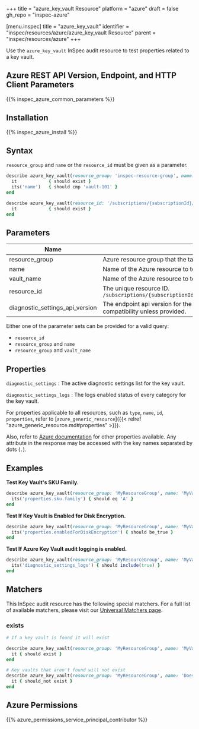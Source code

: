 +++
title = "azure_key_vault Resource"
platform = "azure"
draft = false
gh_repo = "inspec-azure"

[menu.inspec]
title = "azure_key_vault"
identifier = "inspec/resources/azure/azure_key_vault Resource"
parent = "inspec/resources/azure"
+++

Use the `azure_key_vault` InSpec audit resource to test properties related to a key vault.

## Azure REST API Version, Endpoint, and HTTP Client Parameters

{{% inspec_azure_common_parameters %}}

## Installation

{{% inspec_azure_install %}}

## Syntax

`resource_group` and `name` or the `resource_id` must be given as a parameter.
```ruby
describe azure_key_vault(resource_group: 'inspec-resource-group', name: 'vault-101') do
  it            { should exist }
  its('name')   { should cmp 'vault-101' }    
end
```
```ruby
describe azure_key_vault(resource_id: '/subscriptions/{subscriptionId}/resourceGroups/{resourceGroup}/providers/Microsoft.KeyVault/vaults/{vaultName}') do
  it            { should exist }
end
```

## Parameters

| Name                            | Description                                                                      |
|---------------------------------|----------------------------------------------------------------------------------|
| resource_group                  | Azure resource group that the targeted resource resides in. `MyResourceGroup`    |
| name                            | Name of the Azure resource to test. `MyVault`                                    |
| vault_name                      | Name of the Azure resource to test (for backward compatibility). `MyVault`       |
| resource_id                     | The unique resource ID. `/subscriptions/{subscriptionId}/resourceGroups/{resourceGroup}/providers/Microsoft.KeyVault/vaults/{vaultName}` |
| diagnostic_settings_api_version | The endpoint api version for the `diagnostic_settings` property. `2017-05-01-preview` will be used for backward compatibility unless provided. |

Either one of the parameter sets can be provided for a valid query:
- `resource_id`
- `resource_group` and `name`
- `resource_group` and `vault_name`

## Properties

`diagnostic_settings`
: The active diagnostic settings list for the key vault.

`diagnostic_settings_logs`
: The logs enabled status of every category for the key vault.

For properties applicable to all resources, such as `type`, `name`, `id`, `properties`, refer to [`azure_generic_resource`]({{< relref "azure_generic_resource.md#properties" >}}).

Also, refer to [Azure documentation](https://docs.microsoft.com/en-us/rest/api/keyvault/vaults/get#vault) for other properties available. 
Any attribute in the response may be accessed with the key names separated by dots (`.`).

## Examples

**Test Key Vault's SKU Family.**

```ruby
describe azure_key_vault(resource_group: 'MyResourceGroup', name: 'MyVaultName') do
  its('properties.sku.family') { should eq 'A' }
end
```
**Test If Key Vault is Enabled for Disk Encryption.**

```ruby
describe azure_key_vault(resource_group: 'MyResourceGroup', name: 'MyVaultName') do
  its('properties.enabledForDiskEncryption') { should be_true }
end
```
**Test If Azure Key Vault audit logging is enabled.**

```ruby
describe azure_key_vault(resource_group: 'MyResourceGroup', name: 'MyVaultName') do
  its('diagnostic_settings_logs') { should include(true) }
end
```

## Matchers

This InSpec audit resource has the following special matchers. For a full list of available matchers, please visit our [Universal Matchers page](/inspec/matchers/).

### exists

```ruby
# If a key vault is found it will exist

describe azure_key_vault(resource_group: 'MyResourceGroup', name: 'MyVaultName') do
  it { should exist }
end

# Key vaults that aren't found will not exist
describe azure_key_vault(resource_group: 'MyResourceGroup', name: 'DoesNotExist') do
  it { should_not exist }
end
```

## Azure Permissions

{{% azure_permissions_service_principal_contributor %}}
